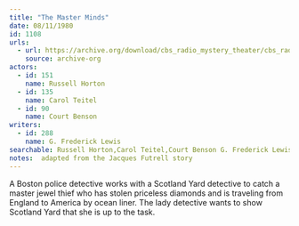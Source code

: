 ```yaml
---
title: "The Master Minds"
date: 08/11/1980
id: 1108
urls: 
  - url: https://archive.org/download/cbs_radio_mystery_theater/cbs_radio_mystery_theater-1101-1150.zip/cbs_radio_mystery_theater-1101-1150%2Fcbsrmt_1108_the_master_minds.mp3
    source: archive-org
actors:  
  - id: 151
    name: Russell Horton  
  - id: 135
    name: Carol Teitel  
  - id: 90
    name: Court Benson
writers:  
  - id: 288
    name: G. Frederick Lewis
searchable: Russell Horton,Carol Teitel,Court Benson G. Frederick Lewis
notes:  adapted from the Jacques Futrell story
---
```

A Boston police detective works with a Scotland Yard detective to catch a master jewel thief who has stolen priceless diamonds and is traveling from England to America by ocean liner. The lady detective wants to show Scotland Yard that she is up to the task.